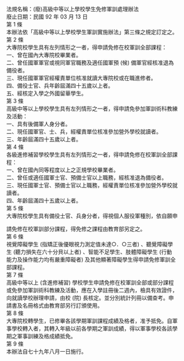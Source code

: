法規名稱：(廢)高級中等以上學校學生免修軍訓處理辦法  
廢止日期：民國 92 年 03 月 13 日  
第 1 條  
本辦法依「高級中等以上學校學生軍訓實施辦法」第三條之規定訂定之。  
第 2 條  
大專院校學生具有左列情形之一者，得申請免修在校軍訓全部課程：  
一、曾在國內大專院校畢業者。  
二、曾任國軍軍官或視同軍官職務及適任國軍預 (候) 備軍官經核准退為  
備役者。  
三、現任國軍軍官經權責單位核准就讀大專院校或在職進修者。  
四、備役士官、兵年齡屆滿四十五歲以上者。  
五、經核定入學之外國留華學生。  
第 3 條  
高級中等以上學校學生具有左列情形之一者，得申請免參加軍訓術科教練  
及活動：  
一、具有後備軍人身分者。  
二、現任國軍官、士、兵，經權責單位核准參加營外學校就讀者。  
三、年齡屆滿四十五歲以上者。  
第 4 條  
各級進修補習學校學生具有左列情形之一者，得申請免修在校軍訓全部課  
程：  
一、曾在國內同等程度以上之正規學校畢業者。  
二、曾任或適任國軍士官、預備士官以上職務，經核准退為備役者。  
三、現任國軍士官、預備士官以上職務，經權責單位核准參加營外學校就  
讀者。  
四、年齡屆滿四十五歲以上者。  
第 5 條  
大專院校學生具有備役士官、兵身分者，得視個人服役軍種別，依自願申  


請免修在校軍訓部分課程，得免修之課程由教育部另定之。  
第 6 條  
視覺障礙學生 (指矯正後優眼視力測定值未達○．○三者) 、聽覺障礙學  
生 (聽力損失在六十分貝以上者) 、智能不足學生、肢體障礙學生 (行動  
能力及操作能力均有嚴重障礙者) 及其他顯著障礙學生得申請免修軍訓全  
部課程。  
第 7 條  
高級中等以上 (含進修補習) 學校學生申請免修在校軍訓全部或部分課程  
或免參加軍訓術科教練及活動，應在入學註冊後二週內，檢具有效證件，  
向就讀學校辦理申請，由校 (院) 長核定。並分別統計列冊以備查考。申  
請書及名冊格式由教育部另行訂頒使用。  
第 8 條  
大專院校轉學生，已修畢各該學期軍訓課程成績及格者，准予抵免。自軍  
事學校轉入者，其轉入年級以前各學期之軍訓成績，得以軍事學校各該學  
期之軍事訓練及格成績抵免。  
第 9 條  
本辦法自七十九年八月一日施行。  


